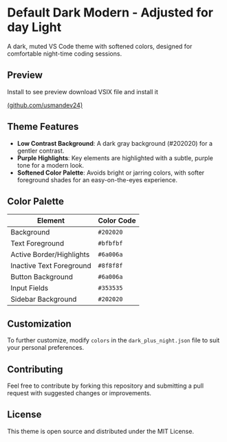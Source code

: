 # Default Dark Modern - Adjusted for day Light

A dark, muted VS Code theme with softened colors, designed for comfortable night-time coding sessions.

## Preview
Install to see preview
download VSIX file and install it

[(github.com/usmandev24)](https://github.com/usmandev24/green-theme-dark-for-night-usman)

## Theme Features

- **Low Contrast Background**: A dark gray background (#202020) for a gentler contrast.
- **Purple Highlights**: Key elements are highlighted with a subtle, purple tone for a modern look.
- **Softened Color Palette**: Avoids bright or jarring colors, with softer foreground shades for an easy-on-the-eyes experience.

## Color Palette

| Element                        | Color Code |
|--------------------------------|------------|
| Background                     | `#202020`  |
| Text Foreground                | `#bfbfbf`  |
| Active Border/Highlights       | `#6a006a`  |
| Inactive Text Foreground       | `#8f8f8f`  |
| Button Background              | `#6a006a`  |
| Input Fields                   | `#353535`  |
| Sidebar Background             | `#202020`  |

## Customization

To further customize, modify `colors` in the `dark_plus_night.json` file to suit your personal preferences.

## Contributing

Feel free to contribute by forking this repository and submitting a pull request with suggested changes or improvements.

## License

This theme is open source and distributed under the MIT License.

